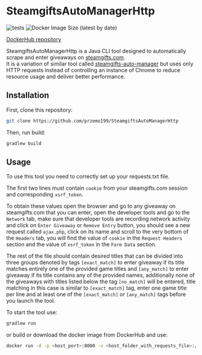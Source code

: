 # SteamgiftsAutoManagerHttp

![tests](https://github.com/przemo199/SteamgiftsAutoManagerHttp/actions/workflows/test.yml/badge.svg)
![Docker Image Size (latest by date)](https://img.shields.io/docker/image-size/przemo199/steamgifts-auto-manager-http)

[DockerHub repository](https://hub.docker.com/repository/docker/przemo199/steamgifts-auto-manager-http)

SteamgiftsAutoManagerHttp is a Java CLI tool designed to automatically scrape and enter giveaways on [steamgifts.com](https://www.steamgifts.com/).  
It is a variation of similar tool called [steamgifts-auto-manager](https://github.com/przemo199/steamgifts-auto-manager) but uses only HTTP requests instead of controlling an instance of Chrome to reduce resource usage and deliver better performance.

## Installation

First, clone this repository:  

```bash
git clone https://github.com/przemo199/SteamgiftsAutoManagerHttp
```

Then, run build:

```bash
gradlew build
```

## Usage

To use this tool you need to correctly set up your requests.txt file.

The first two lines must contain ```cookie``` from your steamgifts.com session and corresponding ```xsrf_token```.

To obtain these values open the browser and go to any giveaway on steamgifts.com that you can enter, open the developer tools and go to the ```Network``` tab, make sure that developer tools are recording network activity and click on ```Enter Giveaway``` or ```Remove Entry``` button, you should see a new request called ```ajax.php```, click on its name and scroll to the very bottom of the ```Headers```  tab, you will find the value of ```cookie``` in the ```Request Headers``` section and the value of ```xsrf_token``` in the ```Form Data``` section.  

The rest of the file should contain desired titles that can be divided into three groups denoted by tags `````[exact_match]````` to enter giveaway if its title matches entirely one of the provided game titles and ```[any_match]``` to enter giveaway if its title contains any of the provided names, additionally none of the giveaways with titles listed below the tag ```[no_match]``` will be entered, title matching in this case is similar to ```[exact_match]``` tag, enter one game title per line and at least one of the ```[exact_match]``` or ```[any_match]``` tags before you launch the tool.

To start the tool use:  

```bash
gradlew run
```
or build or download the docker image from DockerHub and use:

```bash
docker run -d -p <host_port>:8000 -v <host_folder_with_requests_file>:/app/requests steamgifts-auto-manager-http
```
